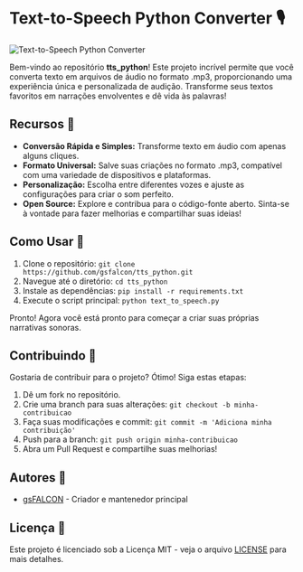 # Text-to-Speech Python Converter 🎙️

![Text-to-Speech Python Converter](https://amalgjose.files.wordpress.com/2021/04/texttospeech.png)

Bem-vindo ao repositório **tts_python**! Este projeto incrível permite que você converta texto em arquivos de áudio no formato .mp3, proporcionando uma experiência única e personalizada de audição. Transforme seus textos favoritos em narrações envolventes e dê vida às palavras!

## Recursos 🚀

- **Conversão Rápida e Simples:** Transforme texto em áudio com apenas alguns cliques.
- **Formato Universal:** Salve suas criações no formato .mp3, compatível com uma variedade de dispositivos e plataformas.
- **Personalização:** Escolha entre diferentes vozes e ajuste as configurações para criar o som perfeito.
- **Open Source:** Explore e contribua para o código-fonte aberto. Sinta-se à vontade para fazer melhorias e compartilhar suas ideias!

## Como Usar 🤖

1. Clone o repositório: `git clone https://github.com/gsfalcon/tts_python.git`
2. Navegue até o diretório: `cd tts_python`
3. Instale as dependências: `pip install -r requirements.txt`
4. Execute o script principal: `python text_to_speech.py`

Pronto! Agora você está pronto para começar a criar suas próprias narrativas sonoras.

## Contribuindo 🤝

Gostaria de contribuir para o projeto? Ótimo! Siga estas etapas:

1. Dê um fork no repositório.
2. Crie uma branch para suas alterações: `git checkout -b minha-contribuicao`
3. Faça suas modificações e commit: `git commit -m 'Adiciona minha contribuição'`
4. Push para a branch: `git push origin minha-contribuicao`
5. Abra um Pull Request e compartilhe suas melhorias!

## Autores 🌟

- [gsFALCON](https://github.com/gsfalcon) - Criador e mantenedor principal

## Licença 📝

Este projeto é licenciado sob a Licença MIT - veja o arquivo [LICENSE](LICENSE) para mais detalhes.
